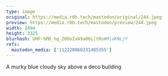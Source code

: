 ```yaml
---
type: image
original: https://media.r0b.tech/mastodon/original/244.jpeg
preview: https://media.r0b.tech/mastodon/preview/244.jpeg
width: 2494
height: 3325
blurhash: UHF~%MO_%g_20OoIxA9a00i]tRo#M|oKNLjY
refs:
  mastodon_media: ['112220860231485355']
---
```


A murky blue cloudy sky above a deco building 
